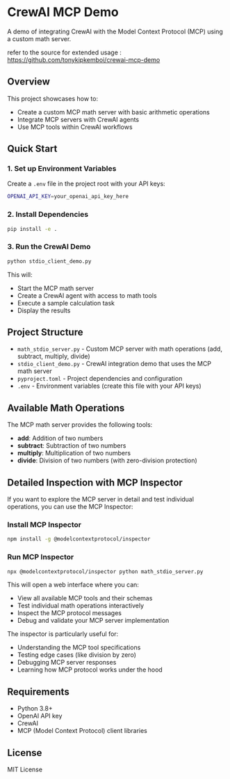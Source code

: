 # CrewAI MCP Demo

A demo of integrating CrewAI with the Model Context Protocol (MCP) using a custom math server.

refer to the source for extended usage : https://github.com/tonykipkemboi/crewai-mcp-demo

## Overview

This project showcases how to:
- Create a custom MCP math server with basic arithmetic operations
- Integrate MCP servers with CrewAI agents
- Use MCP tools within CrewAI workflows

## Quick Start

### 1. Set up Environment Variables

Create a `.env` file in the project root with your API keys:

```bash
OPENAI_API_KEY=your_openai_api_key_here
```

### 2. Install Dependencies

```bash
pip install -e .
```

### 3. Run the CrewAI Demo

```bash
python stdio_client_demo.py
```

This will:
- Start the MCP math server
- Create a CrewAI agent with access to math tools
- Execute a sample calculation task
- Display the results

## Project Structure

- `math_stdio_server.py` - Custom MCP server with math operations (add, subtract, multiply, divide)
- `stdio_client_demo.py` - CrewAI integration demo that uses the MCP math server
- `pyproject.toml` - Project dependencies and configuration
- `.env` - Environment variables (create this file with your API keys)

## Available Math Operations

The MCP math server provides the following tools:
- **add**: Addition of two numbers
- **subtract**: Subtraction of two numbers  
- **multiply**: Multiplication of two numbers
- **divide**: Division of two numbers (with zero-division protection)

## Detailed Inspection with MCP Inspector

If you want to explore the MCP server in detail and test individual operations, you can use the MCP Inspector:

### Install MCP Inspector

```bash
npm install -g @modelcontextprotocol/inspector
```

### Run MCP Inspector

```bash
npx @modelcontextprotocol/inspector python math_stdio_server.py
```

This will open a web interface where you can:
- View all available MCP tools and their schemas
- Test individual math operations interactively
- Inspect the MCP protocol messages
- Debug and validate your MCP server implementation

The inspector is particularly useful for:
- Understanding the MCP tool specifications
- Testing edge cases (like division by zero)
- Debugging MCP server responses
- Learning how MCP protocol works under the hood

## Requirements

- Python 3.8+
- OpenAI API key
- CrewAI
- MCP (Model Context Protocol) client libraries

## License

MIT License